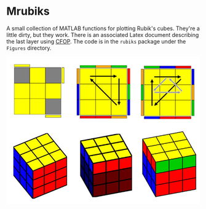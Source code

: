 # Mrubiks

A small collection of MATLAB functions for plotting Rubik's cubes. 
They're a little dirty, but they work. 
There is an associated Latex document describing the last layer using [CFOP](https://www.speedsolving.com/wiki/index.php/CFOP). 
The code is in the `rubiks` package under the `Figures` directory. 

<img src="https://github.com/raacampbell/mrubicks/blob/master/Figures/mRubiksExamples.jpg" width="800px" />
